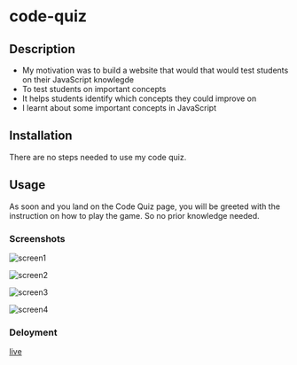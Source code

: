 # code-quiz

## Description 

- My motivation was to build a website that would that would test students on their JavaScript knowlegde 
- To test students on important concepts 
- It helps students identify which concepts they could improve on
- I learnt about some important concepts in JavaScript

## Installation 

There are no steps needed to use my code quiz.

## Usage

As soon and you land on the Code Quiz page, you will be greeted with the instruction on how to play the game. So no prior knowledge needed.

### Screenshots

![screen1](./CodeQuiz/assets/img/Screenshot%202024-01-29%20at%201.53.14 PM.png)

![screen2](./CodeQuiz/assets/img/Screenshot%202024-01-29%20at%201.53.28 PM.png)

![screen3](./CodeQuiz/assets/img/Screenshot%202024-01-29%20at%201.53.34 PM.png)

![screen4](./CodeQuiz/assets/img/Screenshot%202024-01-29%20at%201.53.49 PM.png)

### Deloyment
[live]()